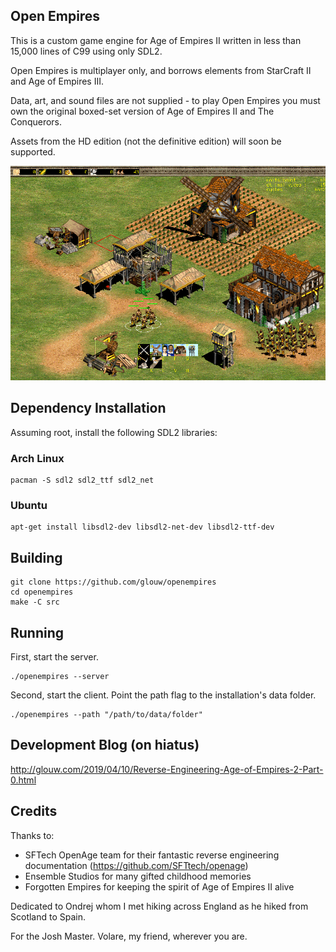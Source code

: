 ## Open Empires

This is a custom game engine for Age of Empires II written in less than 15,000 lines of C99 using only SDL2.

Open Empires is multiplayer only, and borrows elements from StarCraft II and Age of Empires III.

Data, art, and sound files are not supplied - to play Open Empires you must own the original boxed-set version of Age of Empires II and The Conquerors.

Assets from the HD edition (not the definitive edition) will soon be supported.

![](art/screenshot.png)

## Dependency Installation

Assuming root, install the following SDL2 libraries:

### Arch Linux

    pacman -S sdl2 sdl2_ttf sdl2_net

### Ubuntu

    apt-get install libsdl2-dev libsdl2-net-dev libsdl2-ttf-dev

## Building

    git clone https://github.com/glouw/openempires
    cd openempires
    make -C src

## Running

First, start the server.

    ./openempires --server

Second, start the client. Point the path flag to the installation's data folder.

    ./openempires --path "/path/to/data/folder"

## Development Blog (on hiatus)

http://glouw.com/2019/04/10/Reverse-Engineering-Age-of-Empires-2-Part-0.html

## Credits

Thanks to:
* SFTech OpenAge team for their fantastic reverse engineering documentation (https://github.com/SFTtech/openage)
* Ensemble Studios for many gifted childhood memories
* Forgotten Empires for keeping the spirit of Age of Empires II alive

Dedicated to Ondrej whom I met hiking across England as he hiked from Scotland to Spain.

For the Josh Master. Volare, my friend, wherever you are.
